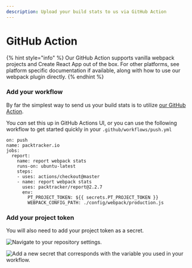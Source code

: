 ```yaml
---
description: Upload your build stats to us via GitHub Action
---
```


# GitHub Action

{% hint style="info" %}
Our GitHub Action supports vanilla webpack projects and Create React App out of the box.  For other platforms, see platform specific documentation if available, along with how to use our webpack plugin directly.
{% endhint %}

### Add your workflow

By far the simplest way to send us your build stats is to utilize [our GitHub Action](https://github.com/packtracker/report).

You _can_ set this up in GitHub Actions UI, or you can use the following workflow to get started quickly in your `.github/workflows/push.yml`

```text
on: push
name: packtracker.io
jobs:
  report:
    name: report webpack stats
    runs-on: ubuntu-latest
    steps:
    - uses: actions/checkout@master
    - name: report webpack stats
      uses: packtracker/report@2.2.7
      env:
        PT_PROJECT_TOKEN: ${{ secrets.PT_PROJECT_TOKEN }}
        WEBPACK_CONFIG_PATH: ./config/webpack/production.js

```

### Add your project token

You will also need to add your project token as a secret.

![Navigate to your repository settings.](../.gitbook/assets/2020-03-02-at-12.09-pm.png)

![Add a new secret that corresponds with the variable you used in your workflow.](../.gitbook/assets/2020-03-02-at-12.10-pm.png)


